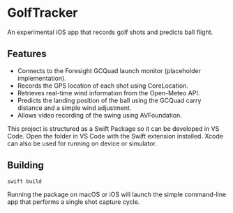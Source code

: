 # GolfTracker

An experimental iOS app that records golf shots and predicts ball flight.

## Features

- Connects to the Foresight GCQuad launch monitor (placeholder implementation).
- Records the GPS location of each shot using CoreLocation.
- Retrieves real-time wind information from the Open-Meteo API.
- Predicts the landing position of the ball using the GCQuad carry distance and
  a simple wind adjustment.
- Allows video recording of the swing using AVFoundation.

This project is structured as a Swift Package so it can be developed in VS Code.
Open the folder in VS Code with the Swift extension installed. Xcode can also be
used for running on device or simulator.

## Building

```bash
swift build
```

Running the package on macOS or iOS will launch the simple command-line app that
performs a single shot capture cycle.
